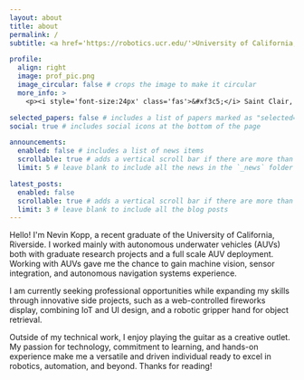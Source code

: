 ```yaml
---
layout: about
title: about
permalink: /
subtitle: <a href='https://robotics.ucr.edu/'>University of California, Riverside</a>. M.S Robotics, B.S Electrical Engineering

profile:
  align: right
  image: prof_pic.png
  image_circular: false # crops the image to make it circular
  more_info: >
    <p><i style='font-size:24px' class='fas'>&#xf3c5;</i> Saint Clair, MI</p>

selected_papers: false # includes a list of papers marked as "selected={true}"
social: true # includes social icons at the bottom of the page

announcements:
  enabled: false # includes a list of news items
  scrollable: true # adds a vertical scroll bar if there are more than 3 news items
  limit: 5 # leave blank to include all the news in the `_news` folder

latest_posts:
  enabled: false
  scrollable: true # adds a vertical scroll bar if there are more than 3 new posts items
  limit: 3 # leave blank to include all the blog posts
---
```


Hello! I'm Nevin Kopp, a recent graduate of the University of California, Riverside. I worked mainly with autonomous underwater vehicles (AUVs) both with graduate research projects and a full scale AUV deployment. Working with AUVs gave me the chance to gain machine vision, sensor integration, and autonomous navigation systems experience. 

I am currently seeking professional opportunities while expanding my skills through innovative side projects, such as a web-controlled fireworks display, combining IoT and UI design, and a robotic gripper hand for object retrieval.

Outside of my technical work, I enjoy playing the guitar as a creative outlet. My passion for technology, commitment to learning, and hands-on experience make me a versatile and driven individual ready to excel in robotics, automation, and beyond. Thanks for reading!
